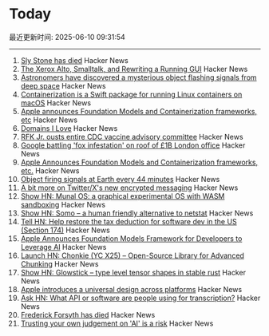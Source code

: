# Today

最近更新时间: 2025-06-10 09:31:54

--- 
1. [Sly Stone has died](https://abcnews.go.com/US/sly-stone-pioneering-leader-funk-band-sly-family/story?id=122666345) Hacker News
2. [The Xerox Alto, Smalltalk, and Rewriting a Running GUI](https://www.righto.com/2017/10/the-xerox-alto-smalltalk-and-rewriting.html) Hacker News
3. [Astronomers have discovered a mysterious object flashing signals from deep space](https://www.livescience.com/space/unlike-anything-we-have-seen-before-astronomers-discover-mysterious-object-firing-strange-signals-at-earth-every-44-minutes) Hacker News
4. [Containerization is a Swift package for running Linux containers on macOS](https://github.com/apple/containerization) Hacker News
5. [Apple announces Foundation Models and Containerization frameworks, etc](https://www.apple.com/newsroom/2025/06/apple-supercharges-its-tools-and-technologies-for-developers/) Hacker News
6. [Domains I Love](https://www.ahmedsaoudi.com/blog/domains-i-love/) Hacker News
7. [RFK Jr. ousts entire CDC vaccine advisory committee](https://apnews.com/article/kennedy-cdc-acip-vaccines-3790c89f45b6314c5c7b686db0e3a8f9) Hacker News
8. [Google battling 'fox infestation' on roof of £1B London office](https://www.theguardian.com/uk-news/2025/jun/09/google-foxes-roof-london-kings-cross-office) Hacker News
9. [Apple Announces Foundation Models and Containerization frameworks, etc.](https://www.apple.com/newsroom/2025/06/apple-supercharges-its-tools-and-technologies-for-developers/) Hacker News
10. [Object firing signals at Earth every 44 minutes](https://www.livescience.com/space/unlike-anything-we-have-seen-before-astronomers-discover-mysterious-object-firing-strange-signals-at-earth-every-44-minutes) Hacker News
11. [A bit more on Twitter/X's new encrypted messaging](https://blog.cryptographyengineering.com/2025/06/09/a-bit-more-on-twitter-xs-new-encrypted-messaging/) Hacker News
12. [Show HN: Munal OS: a graphical experimental OS with WASM sandboxing](https://github.com/Askannz/munal-os) Hacker News
13. [Show HN: Somo – a human friendly alternative to netstat](https://github.com/theopfr/somo) Hacker News
14. [Tell HN: Help restore the tax deduction for software dev in the US (Section 174)](https://news.ycombinator.com/item?id=44226145) Hacker News
15. [Apple Announces Foundation Models Framework for Developers to Leverage AI](https://www.apple.com/newsroom/2025/06/apple-supercharges-its-tools-and-technologies-for-developers/) Hacker News
16. [Launch HN: Chonkie (YC X25) – Open-Source Library for Advanced Chunking](https://news.ycombinator.com/item?id=44225930) Hacker News
17. [Show HN: Glowstick – type level tensor shapes in stable rust](https://github.com/nicksenger/glowstick) Hacker News
18. [Apple introduces a universal design across platforms](https://www.apple.com/newsroom/2025/06/apple-introduces-a-delightful-and-elegant-new-software-design/) Hacker News
19. [Ask HN: What API or software are people using for transcription?](https://news.ycombinator.com/item?id=44225953) Hacker News
20. [Frederick Forsyth has died](https://www.theguardian.com/books/2025/jun/09/frederick-forsyth-day-of-the-jackal-author-and-former-mi6-agent-dies-aged-86) Hacker News
21. [Trusting your own judgement on 'AI' is a risk](https://www.baldurbjarnason.com/2025/trusting-your-own-judgement-on-ai/) Hacker News
